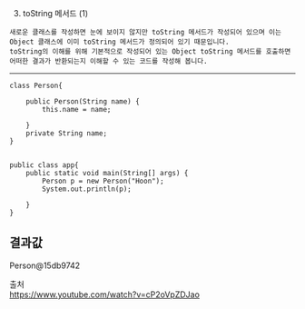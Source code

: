 3. toString 메서드 (1)
```
새로운 클래스를 작성하면 눈에 보이지 않지만 toString 메서드가 작성되어 있으며 이는 Object 클래스에 이미 toString 메서드가 정의되어 있기 때문입니다.
toString의 이해를 위해 기본적으로 작성되어 있는 Object toString 메서드를 호출하면 어떠한 결과가 반환되는지 이해할 수 있는 코드를 작성해 봅니다.
```
--------------------------------------------------
```
class Person{
	
	public Person(String name) {
		this.name = name;
		
	}
	private String name;
}


public class app{
	public static void main(String[] args) {
		Person p = new Person("Hoon");
		System.out.println(p);
		
	}
}

```

## 결과값<br>
Person@15db9742

출처<br>
https://www.youtube.com/watch?v=cP2oVpZDJao